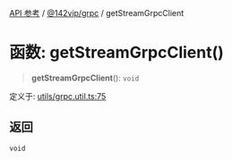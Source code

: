 [API 参考](../../../index.md) / [@142vip/grpc](../index.md) / getStreamGrpcClient

# 函数: getStreamGrpcClient()

> **getStreamGrpcClient**(): `void`

定义于: [utils/grpc.util.ts:75](https://github.com/142vip/core-x/blob/b6807ccf6c96718daee70c368eee9968a0b34d48/packages/grpc/src/utils/grpc.util.ts#L75)

## 返回

`void`
